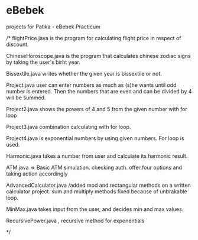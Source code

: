 # eBebek
projects for Patika -  eBebek Practicum

/* flightPrice.java is the program for calculating flight price in respect of discount.

ChineseHoroscope.java is the program that calculates chinese zodiac signs by taking the user's birht year.

Bissextile.java writes whether the given year is bissextile or not.

Project.java user can enter numbers as much as (s)he wants until odd number is entered. Then the numbers that are even and can be divided by 4 will be summed.

Project2.java shows the powers of 4 and 5 from the given number with for loop

Project3.java combination calculating with for loop.

Project4.java is exponential numbers by using given numbers. For loop is used.

Harmonic.java takes a number from user and calculate its harmonic result.

ATM.java  => Basic ATM simulation. checking auth. offer four options and taking action accordingly

AdvancedCalculator.java /added mod and rectangular methods on a written calculator project. sum and multiply methods fixed because of unbrakable loop.

MinMax.java takes input from the user, and decides min and max values.

RecursivePower.java , recursive method for exponentials

*/
